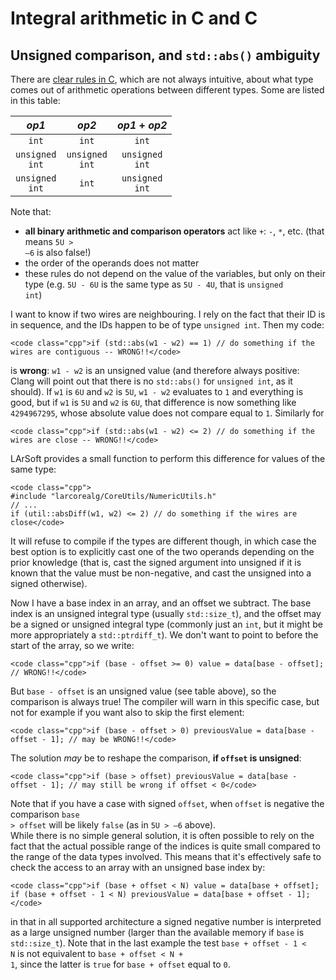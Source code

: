 # Integral arithmetic in C and C

## Unsigned comparison, and `std::abs()` ambiguity

There are [clear rules in C](http://en.cppreference.com/w/cpp/language/operator_arithmetic), which are not always intuitive, about what type comes out of arithmetic operations between different types. Some are listed in this table:

|                 *op1*                 |                 *op2*                 |             *op1* + *op2*             |
|:-------------------------------------:|:-------------------------------------:|:-------------------------------------:|
|     <code class="cpp">int</code>      |     <code class="cpp">int</code>      |     <code class="cpp">int</code>      |
| <code class="cpp">unsigned int</code> | <code class="cpp">unsigned int</code> | <code class="cpp">unsigned int</code> |
| <code class="cpp">unsigned int</code> |     <code class="cpp">int</code>      | <code class="cpp">unsigned int</code> |

Note that:

-   **all binary arithmetic and comparison operators** act like <code class="cpp">+</code>: <code class="cpp">-</code>, <code class="cpp">\*</code>, etc. (that means <code class="cpp">5U \> –6</code> is also false!)
-   the order of the operands does not matter
-   these rules do not depend on the value of the variables, but only on their type (e.g. <code class="cpp">5U - 6U</code> is the same type as <code class="cpp">5U - 4U</code>, that is <code class="cpp">unsigned int</code>)

I want to know if two wires are neighbouring. I rely on the fact that their ID is in sequence, and the IDs happen to be of type <code class="cpp">unsigned int</code>. Then my code:

    <code class="cpp">if (std::abs(w1 - w2) == 1) // do something if the wires are contiguous -- WRONG!!</code>

is **wrong**: <code class="cpp">w1 - w2</code> is an unsigned value (and therefore always positive: Clang will point out that there is no <code class="cpp">std::abs()</code> for <code class="cpp">unsigned int</code>, as it should). If `w1` is `6U` and `w2` is `5U`, <code class="cpp">w1 - w2</code> evaluates to `1` and everything is good, but if `w1` is `5U` and `w2` is `6U`, that difference is now something like `4294967295`, whose absolute value does not compare equal to `1`. Similarly for

    <code class="cpp">if (std::abs(w1 - w2) <= 2) // do something if the wires are close -- WRONG!!</code>

  
LArSoft provides a small function to perform this difference for values of the same type:

    <code class="cpp">
    #include "larcorealg/CoreUtils/NumericUtils.h"
    // ...
    if (util::absDiff(w1, w2) <= 2) // do something if the wires are close</code>

It will refuse to compile if the types are different though, in which case the best option is to explicitly cast one of the two operands depending on the prior knowledge (that is, cast the signed argument into unsigned if it is known that the value must be non-negative, and cast the unsigned into a signed otherwise).

Now I have a base index in an array, and an offset we subtract. The base index is an unsigned integral type (usually <code class="cpp">std::size_t</code>), and the offset may be a signed or unsigned integral type (commonly just an <code class="cpp">int</code>, but it might be more appropriately a <code class="cpp">std::ptrdiff_t</code>). We don't want to point to before the start of the array, so we write:

    <code class="cpp">if (base - offset >= 0) value = data[base - offset]; // WRONG!!</code>

But <code class="cpp">base - offset</code> is an unsigned value (see table above), so the comparison is always true! The compiler will warn in this specific case, but not for example if you want also to skip the first element:

    <code class="cpp">if (base - offset > 0) previousValue = data[base - offset - 1]; // may be WRONG!!</code>

The solution *may* be to reshape the comparison, **if `offset` is unsigned**:

    <code class="cpp">if (base > offset) previousValue = data[base - offset - 1]; // may still be wrong if offset < 0</code>

Note that if you have a case with signed `offset`, when `offset` is negative the comparison <code class="cpp">base \> offset</code> will be likely <code class="cpp">false</code> (as in <code class="cpp">5U \> –6</code> above).  
While there is no simple general solution, it is often possible to rely on the fact that the actual possible range of the indices is quite small compared to the range of the data types involved. This means that it's effectively safe to check the access to an array with an unsigned base index by:

    <code class="cpp">if (base + offset < N) value = data[base + offset];
    if (base + offset - 1 < N) previousValue = data[base + offset - 1];</code>

in that in all supported architecture a signed negative number is interpreted as a large unsigned number (larger than the available memory if `base` is <code class="cpp">std::size_t</code>). Note that in the last example the test <code class="cpp">base + offset - 1 \< N</code> is not equivalent to <code class="cpp">base + offset \< N + 1</code>, since the latter is <code class="cpp">true</code> for `base + offset` equal to `0`.
